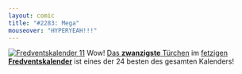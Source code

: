 ```yaml
---
layout: comic
title: "#2283: Mega"
mouseover: "HYPERYEAH!!!"
---
```


<a href="http://www.fonflatter.de/der-fetzige-fredventskalender-2011/" title="Fredventskalender 11"><img src="http://www.fonflatter.de/adv11/fredventskalender_banner.png" alt="Fredventskalender 11" /></a>
Wow! <a href="http://www.fonflatter.de/2011/12/20/das-20-turchen" title="Fredventskalender 2011">Das <strong>zwanzigste</strong> Türchen</a> im <a href="http://www.fonflatter.de/der-fetzige-fredventskalender-2011/" title="Fredventskalender 2011">fetzigen <strong>Fredventskalender</strong></a> ist eines der 24 besten des gesamten Kalenders!
